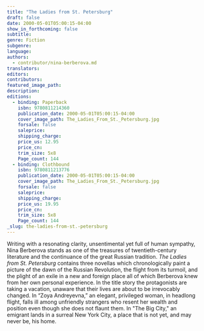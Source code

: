 ```yaml
---
title: "The Ladies from St. Petersburg"
draft: false
date: 2000-05-01T05:00:15-04:00
show_in_forthcoming: false
subtitle:
genre: Fiction
subgenre:
language:
authors:
  - contributor/nina-berberova.md
translators:
editors:
contributors:
featured_image_path:
description:
editions:
  - binding: Paperback
    isbn: 9780811214360
    publication_date: 2000-05-01T05:00:15-04:00
    cover_image_path: The_Ladies_From_St._Petersburg.jpg
    forsale: false
    saleprice:
    shipping_charge:
    price_us: 12.95
    price_cn:
    trim_size: 5x8
    Page_count: 144
  - binding: Clothbound
    isbn: 9780811213776
    publication_date: 2000-05-01T05:00:15-04:00
    cover_image_path: The_Ladies_From_St._Petersburg.jpg
    forsale: false
    saleprice:
    shipping_charge:
    price_us: 19.95
    price_cn:
    trim_size: 5x8
    Page_count: 144
_slug: the-ladies-from-st.-petersburg
---
```


Writing with a resonating clarity, unsentimental yet full of human sympathy, Nina Berberova stands as one of the treasures of twentieth-century literature and the continuance of the great Russian tradition. _The Ladies from St. Petersburg_ contains three novellas which chronologically paint a picture of the dawn of the Russian Revolution, the flight from its turmoil, and the plight of an exile in a new and foreign place all of which Berberova knew from her own personal experience. In the title story the protagonists are taking a vacation, unaware that their lives are about to be irrevocably changed. In “Zoya Andreyevna,” an elegant, privileged woman, in headlong flight, falls ill among unfriendly strangers who resent her wealth and position even though she does not flaunt them. In "The Big City," an emigrant lands in a surreal New York City, a place that is not yet, and may never be, his home.

